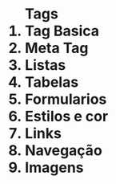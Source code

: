 <!DOCTYPE html>
<html lang="pt-br">
    <head>
        <meta charset="UTF-8">
        <meta name="viewport" content="width=device-width, initial-scale=1.0">
        <title>
        	Aprendendo HTML
        </title>
    </head>
    <body>
    	<h1>
    		<ol>Tags
    			<li>Tag Basica</li>
    			<li>Meta Tag</li>
    			<li>Listas</li>
    			<li>Tabelas</li>
    			<li>Formularios</li>
    			<li>Estilos e cor</li>
    			<li>Links</li>
    			<li>Navegação</li>
    			<li>Imagens</li>
    		</ol>
    	</h1>
    </body>
</html>
	

